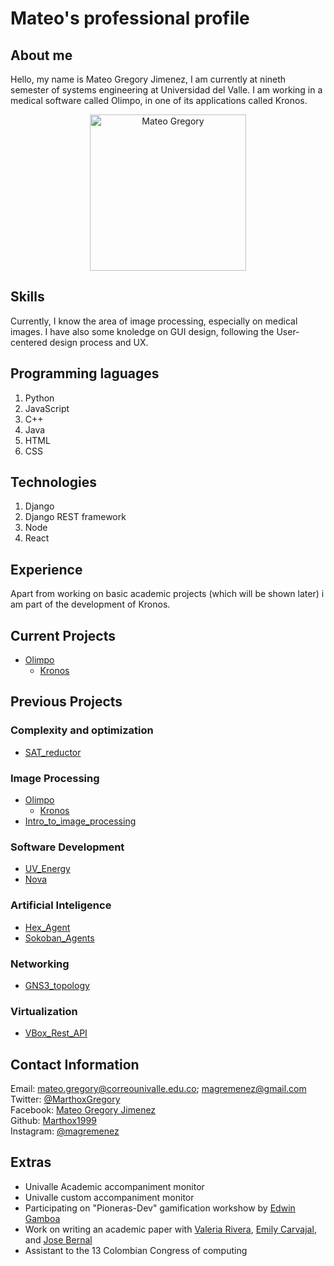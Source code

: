 # Mateo's professional profile

## About me

Hello, my name is Mateo Gregory Jimenez, I am currently at nineth semester of systems engineering at Universidad del Valle. I am working in a medical software called Olimpo, in one of its applications called Kronos.
<div style="text-align:center">
<img src="https://scontent.fclo2-1.fna.fbcdn.net/v/t1.0-9/118956535_4290534337688628_9123426041119526093_o.jpg?_nc_cat=106&_nc_sid=09cbfe&_nc_ohc=ldAQu94VYkYAX_daopB&_nc_ht=scontent.fclo2-1.fna&oh=5b2dbc40ee855c398a75f191770c7918&oe=5FA39BF1" alt="Mateo Gregory" style="width:250px;height:250px;">
</div>

## Skills

Currently, I know the area of image processing, especially on medical images. I have also some knoledge on GUI design, following the User-centered design process and UX.

## Programming laguages

1. Python
2. JavaScript
3. C++
4. Java
5. HTML
6. CSS

## Technologies

1. Django
2. Django REST framework
3. Node
4. React

## Experience

Apart from working on basic academic projects (which will be shown later) i am part of the development of Kronos.

## Current Projects

* [Olimpo](https://github.com/orgs/MCV-Univalle/teams/olimpo)
  * [Kronos](https://github.com/MCV-Univalle/kronos)

## Previous Projects

### Complexity and optimization

* [SAT_reductor](https://github.com/Marthox1999/SAT_reductor)

### Image Processing

* [Olimpo](https://github.com/orgs/MCV-Univalle/teams/olimpo)
  * [Kronos](https://github.com/MCV-Univalle/kronos)
* [Intro_to_image_processing](https://github.com/Marthox1999/ImageProcessing)

### Software Development

* [UV_Energy](https://github.com/Marthox1999/UV-Energy)
* [Nova](https://github.com/Marthox1999/Nova)

### Artificial Inteligence

* [Hex_Agent](https://github.com/Marthox1999/Hex_Agent)
* [Sokoban_Agents](https://github.com/Marthox1999/sokobanAgents)

### Networking

* [GNS3_topology](https://github.com/Marthox1999/gns3_topology)

### Virtualization

* [VBox_Rest_API](https://github.com/Marthox1999/VBoxRESTAPI)

## Contact Information

Email: mateo.gregory@correounivalle.edu.co; magremenez@gmail.com\
Twitter: [@MarthoxGregory](https://twitter.com/MarthoxGregory) \
Facebook: [Mateo Gregory Jimenez]([VBox_Rest_API](https://github.com/Marthox1999/VBoxRESTAPI)) \
Github: [Marthox1999](https://github.com/Marthox1999) \
Instagram: [@magremenez](https://www.instagram.com/magremenez/)

## Extras

* Univalle Academic accompaniment monitor
* Univalle custom accompaniment monitor
* Participating on "Pioneras-Dev" gamification workshow by [Edwin Gamboa](https://github.com/edwingamboa)
* Work on writing an academic paper with [Valeria Rivera](https://github.com/Valeriarm), [Emily Carvajal](https://github.com/emyesme), and [Jose Bernal]()
* Assistant to the 13 Colombian Congress of computing
